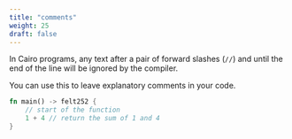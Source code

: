 ```yaml
---
title: "comments"
weight: 25
draft: false
---
```


In Cairo programs, any text after a pair of forward slashes (`//`) and until the end of the line will be ignored by the compiler.

You can use this to leave explanatory comments in your code.

```rust {.codebox}
fn main() -> felt252 {
    // start of the function
    1 + 4 // return the sum of 1 and 4
}
```
